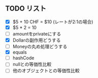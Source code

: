 ## TODO リスト

- [x] $5 + 10 CHF = $10 (レートが2:1の場合)
- [x] $5 * 2 = 10
- [ ] amountをprivateにする
- [x] Dollarの副作用どうする
- [ ] Moneyの丸め処理どうする
- [x] equals
- [ ] hashCode
- [ ] nullとの等価性比較
- [ ] 他のオブジェクトとの等価性比較